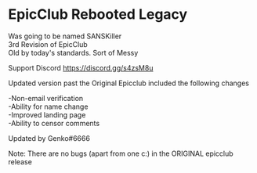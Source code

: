 # EpicClub Rebooted Legacy
Was going to be named SANSKiller<br>
3rd Revision of EpicClub<br>
Old by today's standards. Sort of Messy<br>

Support Discord
https://discord.gg/s4zsM8u

Updated version past the Original Epicclub included the following changes

-Non-email verification<br>
-Ability for name change<br>
-Improved landing page<br>
-Ability to censor comments<br>

Updated by Genko#6666


Note: There are no bugs (apart from one c:) in the ORIGINAL epicclub release
